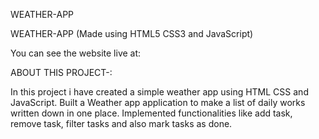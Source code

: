 WEATHER-APP

WEATHER-APP (Made using HTML5 CSS3 and JavaScript)

You can see the website live at:

ABOUT THIS PROJECT-:

In this project i have created a simple weather app using HTML CSS and JavaScript.
Built a Weather app application to make a list of daily works written down in one place.
Implemented functionalities like add task, remove task, filter tasks and also mark tasks as done.

